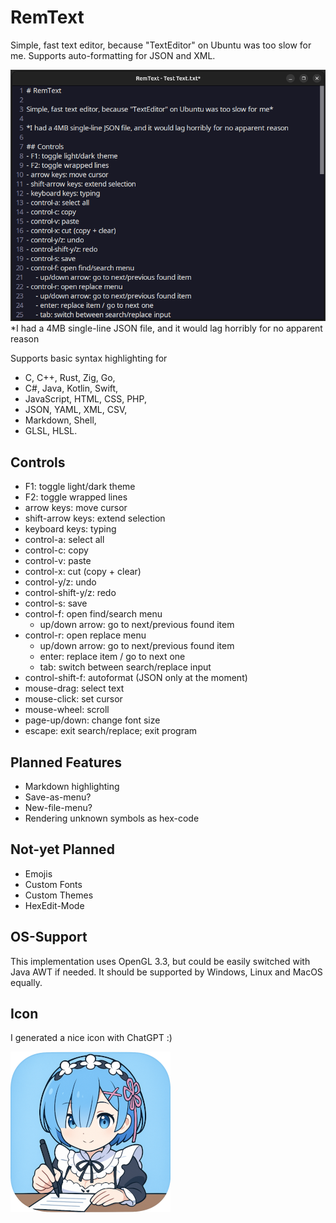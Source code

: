 # RemText

Simple, fast text editor, because "TextEditor" on Ubuntu was too slow for me.
Supports auto-formatting for JSON and XML.

![Promo.png](promo/Promo.png)
*I had a 4MB single-line JSON file, and it would lag horribly for no apparent reason

Supports basic syntax highlighting for
- C, C++, Rust, Zig, Go,
- C#, Java, Kotlin, Swift,
- JavaScript, HTML, CSS, PHP,
- JSON, YAML, XML, CSV,
- Markdown, Shell,
- GLSL, HLSL.

## Controls
- F1: toggle light/dark theme
- F2: toggle wrapped lines
- arrow keys: move cursor
- shift-arrow keys: extend selection
- keyboard keys: typing
- control-a: select all
- control-c: copy
- control-v: paste
- control-x: cut (copy + clear)
- control-y/z: undo
- control-shift-y/z: redo
- control-s: save
- control-f: open find/search menu
    - up/down arrow: go to next/previous found item
- control-r: open replace menu
    - up/down arrow: go to next/previous found item
    - enter: replace item / go to next one
    - tab: switch between search/replace input
- control-shift-f: autoformat (JSON only at the moment)
- mouse-drag: select text
- mouse-click: set cursor
- mouse-wheel: scroll
- page-up/down: change font size
- escape: exit search/replace; exit program

## Planned Features
- Markdown highlighting
- Save-as-menu?
- New-file-menu?
- Rendering unknown symbols as hex-code

## Not-yet Planned
- Emojis
- Custom Fonts
- Custom Themes
- HexEdit-Mode

## OS-Support
This implementation uses OpenGL 3.3, but could be easily switched with Java AWT if needed.
It should be supported by Windows, Linux and MacOS equally.

## Icon
I generated a nice icon with ChatGPT :)

![Icon64.png](assets/Icon256.png)
